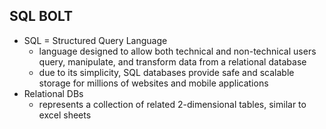 ## SQL BOLT
* SQL = Structured Query Language
    * language designed to allow both technical and non-technical users query, manipulate, and transform data from a relational database
    * due to its simplicity, SQL databases provide safe and scalable storage for millions of websites and mobile applications
* Relational DBs
    * represents a collection of related 2-dimensional tables, similar to excel sheets 

